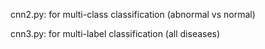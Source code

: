 cnn2.py: for multi-class classification (abnormal vs normal)

cnn3.py: for multi-label classification (all diseases)
